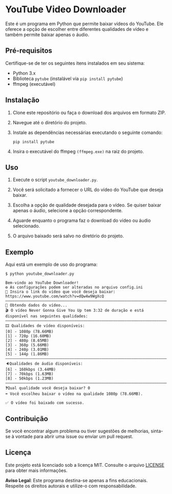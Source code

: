 # YouTube Video Downloader

Este é um programa em Python que permite baixar vídeos do YouTube. Ele oferece a opção de escolher entre diferentes qualidades de vídeo e também permite baixar apenas o áudio.

## Pré-requisitos

Certifique-se de ter os seguintes itens instalados em seu sistema:

-   Python 3.x
-   Biblioteca `pytube` (instalável via `pip install pytube`)
-   ffmpeg (executável)

## Instalação

1. Clone este repositório ou faça o download dos arquivos em formato ZIP.

2. Navegue até o diretório do projeto.

3. Instale as dependências necessárias executando o seguinte comando:

    ```shell
    pip install pytube
    ```

4. Insira o executável do ffmpeg `(ffmpeg.exe)` na raiz do projeto.

## Uso

1. Execute o script `youtube_downloader.py`.

2. Você será solicitado a fornecer o URL do vídeo do YouTube que deseja baixar.

3. Escolha a opção de qualidade desejada para o vídeo. Se quiser baixar apenas o áudio, selecione a opção correspondente.

4. Aguarde enquanto o programa faz o download do vídeo ou áudio selecionado.

5. O arquivo baixado será salvo no diretório do projeto.

## Exemplo

Aqui está um exemplo de uso do programa:

```shell
$ python youtube_downloader.py

Bem-vindo ao YouTube Downloader!
⚙️ As configurações podem ser alteradas no arquivo config.ini
🔗 Insira o link do vídeo que você deseja baixar: https://www.youtube.com/watch?v=dQw4w9WgXcQ
―――――――――――――――――――――――――――――――――――――――――――――――――――――――――――――――――――――――――――――
🔄 Obtendo dados do vídeo...
🎬 O vídeo Never Gonna Give You Up tem 3:32 de duração e está disponível nas seguintes qualidades:
―――――――――――――――――――――――――――――――――――――――――――――――――――――――――――――――――――――――――――――
🎞️ Qualidades de vídeo disponíveis:
[0] - 1080p (78.66MB)
[1] - 720p (16.60MB)
[2] - 480p (8.65MB)
[3] - 360p (5.66MB)
[4] - 240p (3.01MB)
[5] - 144p (1.86MB)
―――――――――――――――――――――――――――――――――――――――――――――――――――――――――――――――――――――――――――――
🔈Qualidades de áudio disponíveis:
[6] - 160kbps (3.44MB)
[7] - 70kbps (1.63MB)
[8] - 50kbps (1.23MB)
―――――――――――――――――――――――――――――――――――――――――――――――――――――――――――――――――――――――――――――
❓Qual qualidade você deseja baixar? 0
➡️ Você escolheu baixar o vídeo na qualidade 1080p (78.66MB).

✅ O vídeo foi baixado com sucesso.
```

## Contribuição

Se você encontrar algum problema ou tiver sugestões de melhorias, sinta-se à vontade para abrir uma issue ou enviar um pull request.

## Licença

Este projeto está licenciado sob a licença MIT. Consulte o arquivo [LICENSE](LICENSE) para obter mais informações.

**Aviso Legal**: Este programa destina-se apenas a fins educacionais. Respeite os direitos autorais e utilize-o com responsabilidade.
